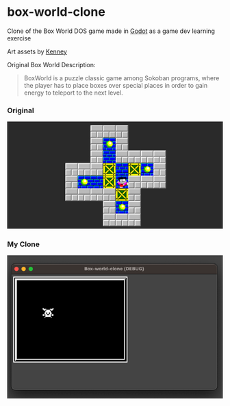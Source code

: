 # box-world-clone

Clone of the Box World DOS game made in [Godot](https://godotengine.org/) as a game dev learning exercise

Art assets by [Kenney](https://kenney.nl/assets/1-bit-platformer-pack)

Original Box World Description:
> BoxWorld is a puzzle classic game among Sokoban programs, where the player has to place boxes over special places in order to gain energy to teleport to the next level.

### Original
![Original Game Screenshot](./docs/screenshots/original.png)

### My Clone
![My Clone Game Screenshot](./docs/screenshots/my_clone.png)
